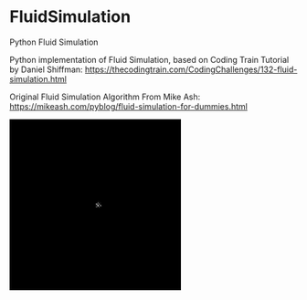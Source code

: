 # FluidSimulation
Python Fluid Simulation

Python implementation of Fluid Simulation, based on Coding Train Tutorial by Daniel Shiffman:
https://thecodingtrain.com/CodingChallenges/132-fluid-simulation.html

Original Fluid Simulation Algorithm From Mike Ash:
https://mikeash.com/pyblog/fluid-simulation-for-dummies.html

![Fluid Simulation](https://raw.githubusercontent.com/mtavares/FluidSimulation/master/fluid_animation.gif)
